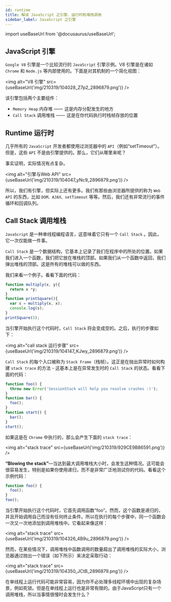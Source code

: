 ```yaml
---
id: runtime
title: 解读 JavaScript 之引擎、运行时和堆栈调用
sidebar_label: JavaScript 之引擎
---
```

import useBaseUrl from '@docusaurus/useBaseUrl';

## JavaScript 引擎
`Google V8` 引擎是一个比较流行的 `JavaScript` 引擎示例。V8 引擎是在诸如 `Chrome` 和 `Node.js` 等内部使用的。下面是对其机制的一个简化视图：

<img alt="V8 引擎" src={useBaseUrl('img/210319/104028_Z7p2_2896879.png')} />

该引擎包括两个主要组件：
* `Memory Heap` 内存堆 ——  这是内存分配发生的地方
* `Call Stack` 调用堆栈 ——  这是在你代码执行时栈帧存放的位置

## Runtime 运行时
几乎所有的 `JavaScript` 开发者都使用过浏览器中的 `API`（例如“setTimeout”）。 但是，这些 `API` 不是由引擎提供的。那么，它们从哪里来呢？

事实证明，实际情况有点复杂。

<img alt="引擎与Web API" src={useBaseUrl('img/210319/104047_yNc9_2896879.png')} />

所以，我们有引擎，但实际上还有更多。我们有那些由浏览器所提供的称为 `Web API` 的东西，比如 `DOM、AJAX、setTimeout` 等等。然后，我们还有非常流行的事件循环和回调队列。

## Call Stack 调用堆栈
`JavaScript` 是一种单线程编程语言，这意味着它只有一个 `Call Stack` 。因此，它一次仅能做一件事。

`Call Stack` 是一个数据结构，它基本上记录了我们在程序中的所处的位置。如果我们进入一个函数，我们把它放在堆栈的顶部。如果我们从一个函数中返回，我们弹出堆栈的顶部。这是所有的堆栈可以做的东西。

我们来看一个例子。看看下面的代码：

```javascript
function multiply(x, y){
  return x *y;
}
function printSquare(){
  var s = multiply(x, x);
  console.log(s);
}
printSquare(5);
```

当引擎开始执行这个代码时，`Call Stack` 将会变成空的。之后，执行的步骤如下：

<img alt="call stack 运行步骤" src={useBaseUrl('img/210319/104147_KJwy_2896879.png')} />

`Call Stack` 的每个入口被称为 `Stack Frame`（栈帧）。这正是在抛出异常时如何构建 `stack trace` 的方法 - 这基本上是在异常发生时的 `Call Stack` 的状态。看看下面的代码：

```javascript
function foo() {
  throw new Error('SessionStack will help you resolve crashes :)');
}
function bar() {
  foo();
}
function start() {
  bar();
}
start();
```

如果这是在 `Chrome` 中执行的，那么会产生下面的 `stack trace`：

<img alt="stack trace" src={useBaseUrl('img/210319/929CE9B86591.png')} />

**“Blowing the stack”**—当达到最大调用堆栈大小时，会发生这种情况。这可能会很容易发生，特别是如果你使用递归，而不是非常广泛地测试你的代码。看看这个示例代码：

```javascript
function foo() {
  foo();
}
foo();
```

当引擎开始执行这个代码时，它首先调用函数“foo”。然而，这个函数是递归的，并且开始调用自己而没有任何终止条件。所以在执行的每个步骤中，同一个函数会一次又一次地添加到调用堆栈中。它看起来像这样：

<img alt="stack trace" src={useBaseUrl('img/210319/104326_4B9u_2896879.png')} />

然而，在某些情况下，调用堆栈中函数调用的数量超出了调用堆栈的实际大小，浏览器通过抛出一个错误（如下所示）来决定采取行动：

<img alt="stack trace" src={useBaseUrl('img/210319/104350_JCtB_2896879.png')} />

在单线程上运行代码可能非常容易，因为你不必处理多线程环境中出现的复杂场景，例如死锁。但是在单线程上运行也是非常有限的。由于JavaScript只有一个调用堆栈，所以当事情很慢时会发生什么？

